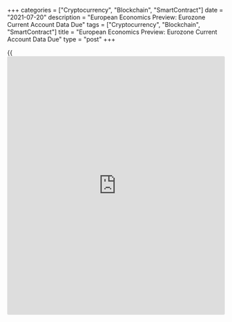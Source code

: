 +++
categories = ["Cryptocurrency", "Blockchain", "SmartContract"]
date = "2021-07-20"
description = "European Economics Preview: Eurozone Current Account Data Due"
tags = ["Cryptocurrency", "Blockchain", "SmartContract"]
title = "European Economics Preview: Eurozone Current Account Data Due"
type = "post"
+++

{{<iframe id="large-banner" src="https://www.bounty.group/#slide=17.0" width="100%" height="600" scrolling="no" style="border: 0px solid rgb(216, 221, 230); border-radius: 3px;">}}

Current account data from the euro area is due on Tuesday, headlining a
light day for the European economic [news](https://www.letsplayfx.com/blog/forex-news-website/).

At 2.00 am ET, Destatis is slated to issue Germany's producer prices for
June. Economists forecast producer price inflation to rise to 8.4
percent from 7.2 percent in May.

Also, Swiss foreign trade data is due for June. The trade surplus
totaled CHF 4.9 billion in May.

In the meantime, the Czech producer prices for June is due. Producer
price inflation is forecast to rise to 5.9 percent from 5.1 percent in
May.

At 4.00 am ET, the European Central Bank publishes euro area current
account data for May and the bank lending survey results. The current
account surplus totaled EUR 31.4 billion in April.

Also, industrial production and producer prices from Poland are due.
Economists forecast industrial output to advance 19 percent on year in
June, following 29.8 percent rise in May. Producer prices are expected
to climb 6.8 percent annually versus 6.5 percent in the previous month.

For comments and feedback [contact](https://www.playgroundfx.com/contact/): editorial@rtt[news](https://www.letsplayfx.com/blog/forex-news-website/).com

[Economic News][1]

 **What parts of the world are seeing the best (and worst) economic
performances lately? Click[here][2] to check out our [Econ Scorecard][2]
and find out! See up-to-the-moment [ranking](https://www.playgroundfx.com/blog/crypto-exchange-ranking/)s for the best and worst
performers in [GDP][3], [unemployment rate][4], [inflation][5] and much
more.**

   1. www.rtt[news](https://www.letsplayfx.com/blog/forex-news-website/).com/Content/EconomicNews.aspx
   2. www.rtt[news](https://www.letsplayfx.com/blog/forex-news-website/).com/economic-scorecard/world-rank/unemployment-rate/highest-performance.aspx
   3. www.rtt[news](https://www.letsplayfx.com/blog/forex-news-website/).com/economic-scorecard/world-rank/GDP/highest-performance.aspx
   4. www.rtt[news](https://www.letsplayfx.com/blog/forex-news-website/).com/economic-scorecard/world-rank/unemployment-rate/lowest-performance.aspx
   5. www.rtt[news](https://www.letsplayfx.com/blog/forex-news-website/).com/economic-scorecard/world-rank/CPI/highest-performance.aspx